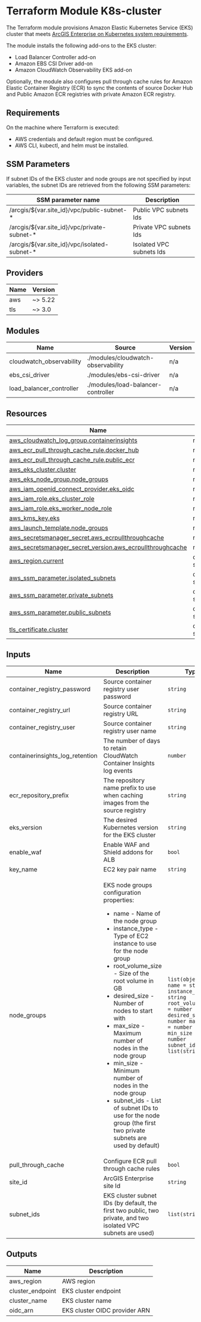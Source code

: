 <!-- BEGIN_TF_DOCS -->
# Terraform Module K8s-cluster

The Terraform module provisions Amazon Elastic Kubernetes Service (EKS) cluster
that meets [ArcGIS Enterprise on Kubernetes system requirements](https://enterprise-k8s.arcgis.com/en/latest/deploy/configure-aws-for-use-with-arcgis-enterprise-on-kubernetes.htm).

The module installs the following add-ons to the EKS cluster:

* Load Balancer Controller add-on
* Amazon EBS CSI Driver add-on
* Amazon CloudWatch Observability EKS add-on

Optionally, the module also configures pull through cache rules for Amazon Elastic Container Registry (ECR)
to sync the contents of source Docker Hub and Public Amazon ECR registries with private Amazon ECR registry.

## Requirements

On the machine where Terraform is executed:

* AWS credentials and default region must be configured.
* AWS CLI, kubectl, and helm must be installed.

## SSM Parameters

If subnet IDs of the EKS cluster and node groups are not specified by input variables,
the subnet IDs are retrieved from the following SSM parameters:

| SSM parameter name | Description |
|--------------------|-------------|
| /arcgis/${var.site_id}/vpc/public-subnet-* | Public VPC subnets Ids |
| /arcgis/${var.site_id}/vpc/private-subnet-* | Private VPC subnets Ids |
| /arcgis/${var.site_id}/vpc/isolated-subnet-* | Isolated VPC subnets Ids |

## Providers

| Name | Version |
|------|---------|
| aws | ~> 5.22 |
| tls | ~> 3.0 |

## Modules

| Name | Source | Version |
|------|--------|---------|
| cloudwatch_observability | ./modules/cloudwatch-observability | n/a |
| ebs_csi_driver | ./modules/ebs-csi-driver | n/a |
| load_balancer_controller | ./modules/load-balancer-controller | n/a |

## Resources

| Name | Type |
|------|------|
| [aws_cloudwatch_log_group.containerinsights](https://registry.terraform.io/providers/hashicorp/aws/latest/docs/resources/cloudwatch_log_group) | resource |
| [aws_ecr_pull_through_cache_rule.docker_hub](https://registry.terraform.io/providers/hashicorp/aws/latest/docs/resources/ecr_pull_through_cache_rule) | resource |
| [aws_ecr_pull_through_cache_rule.public_ecr](https://registry.terraform.io/providers/hashicorp/aws/latest/docs/resources/ecr_pull_through_cache_rule) | resource |
| [aws_eks_cluster.cluster](https://registry.terraform.io/providers/hashicorp/aws/latest/docs/resources/eks_cluster) | resource |
| [aws_eks_node_group.node_groups](https://registry.terraform.io/providers/hashicorp/aws/latest/docs/resources/eks_node_group) | resource |
| [aws_iam_openid_connect_provider.eks_oidc](https://registry.terraform.io/providers/hashicorp/aws/latest/docs/resources/iam_openid_connect_provider) | resource |
| [aws_iam_role.eks_cluster_role](https://registry.terraform.io/providers/hashicorp/aws/latest/docs/resources/iam_role) | resource |
| [aws_iam_role.eks_worker_node_role](https://registry.terraform.io/providers/hashicorp/aws/latest/docs/resources/iam_role) | resource |
| [aws_kms_key.eks](https://registry.terraform.io/providers/hashicorp/aws/latest/docs/resources/kms_key) | resource |
| [aws_launch_template.node_groups](https://registry.terraform.io/providers/hashicorp/aws/latest/docs/resources/launch_template) | resource |
| [aws_secretsmanager_secret.aws_ecrpullthroughcache](https://registry.terraform.io/providers/hashicorp/aws/latest/docs/resources/secretsmanager_secret) | resource |
| [aws_secretsmanager_secret_version.aws_ecrpullthroughcache](https://registry.terraform.io/providers/hashicorp/aws/latest/docs/resources/secretsmanager_secret_version) | resource |
| [aws_region.current](https://registry.terraform.io/providers/hashicorp/aws/latest/docs/data-sources/region) | data source |
| [aws_ssm_parameter.isolated_subnets](https://registry.terraform.io/providers/hashicorp/aws/latest/docs/data-sources/ssm_parameter) | data source |
| [aws_ssm_parameter.private_subnets](https://registry.terraform.io/providers/hashicorp/aws/latest/docs/data-sources/ssm_parameter) | data source |
| [aws_ssm_parameter.public_subnets](https://registry.terraform.io/providers/hashicorp/aws/latest/docs/data-sources/ssm_parameter) | data source |
| [tls_certificate.cluster](https://registry.terraform.io/providers/hashicorp/tls/latest/docs/data-sources/certificate) | data source |

## Inputs

| Name | Description | Type | Default | Required |
|------|-------------|------|---------|:--------:|
| container_registry_password | Source container registry user password | `string` | `null` | no |
| container_registry_url | Source container registry URL | `string` | `"registry-1.docker.io"` | no |
| container_registry_user | Source container registry user name | `string` | `null` | no |
| containerinsights_log_retention | The number of days to retain CloudWatch Container Insights log events | `number` | `90` | no |
| ecr_repository_prefix | The repository name prefix to use when caching images from the source registry | `string` | `"docker-hub"` | no |
| eks_version | The desired Kubernetes version for the EKS cluster | `string` | `"1.28"` | no |
| enable_waf | Enable WAF and Shield addons for ALB | `bool` | `true` | no |
| key_name | EC2 key pair name | `string` | `null` | no |
| node_groups | <p>EKS node groups configuration properties:</p>   <ul>   <li>name - Name of the node group</li>   <li>instance_type -Type of EC2 instance to use for the node group</li>   <li>root_volume_size - Size of the root volume in GB</li>   <li>desired_size - Number of nodes to start with</li>   <li>max_size - Maximum number of nodes in the node group</li>   <li>min_size - Minimum number of nodes in the node group</li>   <li>subnet_ids - List of subnet IDs to use for the node group (the first two private subnets are used by default)</li>   </ul> | ```list(object({ name = string instance_type = string root_volume_size = number desired_size = number max_size = number min_size = number subnet_ids = list(string) }))``` | ```[ { "desired_size": 4, "instance_type": "m6i.2xlarge", "max_size": 8, "min_size": 4, "name": "default", "root_volume_size": 1024, "subnet_ids": [] } ]``` | no |
| pull_through_cache | Configure ECR pull through cache rules | `bool` | `true` | no |
| site_id | ArcGIS Enterprise site Id | `string` | `"arcgis-enterprise"` | no |
| subnet_ids | EKS cluster subnet IDs (by default, the first two public, two private, and two isolated VPC subnets are used) | `list(string)` | `[]` | no |

## Outputs

| Name | Description |
|------|-------------|
| aws_region | AWS region |
| cluster_endpoint | EKS cluster endpoint |
| cluster_name | EKS cluster name |
| oidc_arn | EKS cluster OIDC provider ARN |
<!-- END_TF_DOCS -->